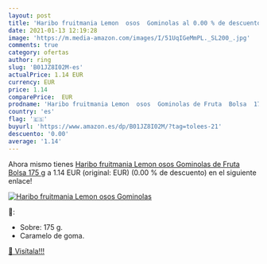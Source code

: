```yaml
---
layout: post
title: 'Haribo fruitmania Lemon  osos  Gominolas al 0.00 % de descuento'
date: 2021-01-13 12:19:28
image: 'https://m.media-amazon.com/images/I/51UqIGeMmPL._SL200_.jpg'
comments: true
category: ofertas
author: ring
slug: 'B01JZ8I02M-es'
actualPrice: 1.14 EUR
currency: EUR
price: 1.14
comparePrice:  EUR
prodname: 'Haribo fruitmania Lemon  osos  Gominolas de Fruta  Bolsa  175 g'
country: 'es'
flag: '🇪🇸'
buyurl: 'https://www.amazon.es/dp/B01JZ8I02M/?tag=tolees-21'
descuento: '0.00'
average: '1.14'
---
```


Ahora mismo tienes [Haribo fruitmania Lemon  osos  Gominolas de Fruta  Bolsa  175 g](https://www.amazon.es/dp/B01JZ8I02M/?tag=tolees-21) a 1.14 EUR (original:  EUR) (0.00 %  de descuento) en el siguiente enlace!

[![Haribo fruitmania Lemon  osos  Gominolas](https://m.media-amazon.com/images/I/51UqIGeMmPL._SL200_.jpg)](https://www.amazon.es/dp/B01JZ8I02M/?tag=tolees-21)

🔎:

- Sobre: 175 g.
- Caramelo de goma.

[🛒 Visítala!!!](https://www.amazon.es/dp/B01JZ8I02M/?tag=tolees-21)

